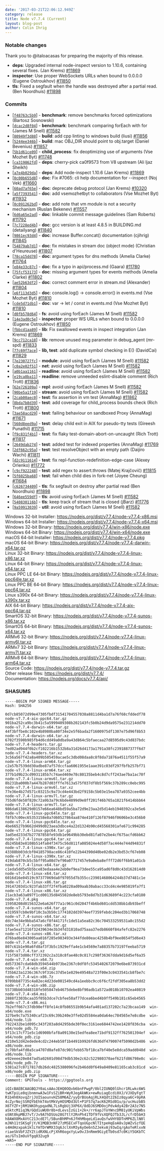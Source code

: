 ```yaml
---
date: '2017-03-21T22:06:12.949Z'
category: release
title: Node v7.7.4 (Current)
layout: blog-post
author: Colin Ihrig
---
```


### Notable changes

Thank you to @italoacasas for preparing the majority of this release.

- **deps**: Upgraded internal node-inspect version to 1.10.6, containing several fixes. (Jan Krems) [#11869](https://github.com/nodejs/node/pull/11869)
- **inspector**: Use proper WebSockets URLs when bound to 0.0.0.0 (Eugene Ostroukhov) [#11850](https://github.com/nodejs/node/pull/11850)
- **tls**: Fixed a segfault when the handle was destroyed after a partial read. (Ben Noordhuis) [#11898](https://github.com/nodejs/node/pull/11898)

### Commits

- [[`f48763c5b9`](https://github.com/nodejs/node/commit/f48763c5b9)] - **benchmark**: remove benchmarks forced optimizations (Bartosz Sosnowski)
- [[`dcac2d8f04`](https://github.com/nodejs/node/commit/dcac2d8f04)] - **benchmark**: benchmark comparing forEach with for (James M Snell) [#11582](https://github.com/nodejs/node/pull/11582)
- [[`80949f3d88`](https://github.com/nodejs/node/commit/80949f3d88)] - **build**: add cpp linting to windows build (liusi) [#11856](https://github.com/nodejs/node/pull/11856)
- [[`5244ee346b`](https://github.com/nodejs/node/commit/5244ee346b)] - **build**: mac OBJ_DIR should point to obj.target (Daniel Bevenius) [#11857](https://github.com/nodejs/node/pull/11857)
- [[`5b1d61ce09`](https://github.com/nodejs/node/commit/5b1d61ce09)] - **child_process**: fix deoptimizing use of arguments (Vse Mozhet Byt) [#11748](https://github.com/nodejs/node/pull/11748)
- [[`ca319862fd`](https://github.com/nodejs/node/commit/ca319862fd)] - **deps**: cherry-pick ca0f9573 from V8 upstream (Ali Ijaz Sheikh)
- [[`a7e4b029da`](https://github.com/nodejs/node/commit/a7e4b029da)] - **deps**: Add node-inspect 1.10.6 (Jan Krems) [#11869](https://github.com/nodejs/node/pull/11869)
- [[`0c00b655d8`](https://github.com/nodejs/node/commit/0c00b655d8)] - **doc**: Fix #7065: cli help documentation for --inspect (Noj Vek) [#11660](https://github.com/nodejs/node/pull/11660)
- [[`60ad7af65e`](https://github.com/nodejs/node/commit/60ad7af65e)] - **doc**: deprecate debug protocol (Jan Krems) [#10320](https://github.com/nodejs/node/pull/10320)
- [[`a5f7393541`](https://github.com/nodejs/node/commit/a5f7393541)] - **doc**: add vsemozhetbyt to collaborators (Vse Mozhet Byt) [#11932](https://github.com/nodejs/node/pull/11932)
- [[`0c091262bd`](https://github.com/nodejs/node/commit/0c091262bd)] - **doc**: add note that vm module is not a security mechanism (Ruslan Bekenev) [#11557](https://github.com/nodejs/node/pull/11557)
- [[`6d6a65e2ad`](https://github.com/nodejs/node/commit/6d6a65e2ad)] - **doc**: linkable commit message guidelines (Sam Roberts) [#11792](https://github.com/nodejs/node/pull/11792)
- [[`7c7228ed4b`](https://github.com/nodejs/node/commit/7c7228ed4b)] - **doc**: gcc version is at least 4.8.5 in BUILDING.md (detailyang) [#11840](https://github.com/nodejs/node/pull/11840)
- [[`9861ec93d4`](https://github.com/nodejs/node/commit/9861ec93d4)] - **doc**: increase Buffer.concat() documentation (cjihrig) [#11845](https://github.com/nodejs/node/pull/11845)
- [[`54879ab7d1`](https://github.com/nodejs/node/commit/54879ab7d1)] - **doc**: fix mistakes in stream doc (object mode) (Christian d'Heureuse) [#11807](https://github.com/nodejs/node/pull/11807)
- [[`78ca15dd78`](https://github.com/nodejs/node/commit/78ca15dd78)] - **doc**: argument types for dns methods (Amelia Clarke) [#11764](https://github.com/nodejs/node/pull/11764)
- [[`e84e33c87c`](https://github.com/nodejs/node/commit/e84e33c87c)] - **doc**: fix a typo in api/process.md (Gaara) [#11780](https://github.com/nodejs/node/pull/11780)
- [[`75fcf53173`](https://github.com/nodejs/node/commit/75fcf53173)] - **doc**: missing argument types for events methods (Amelia Clarke) [#11802](https://github.com/nodejs/node/pull/11802)
- [[`ae52b63df2`](https://github.com/nodejs/node/commit/ae52b63df2)] - **doc**: correct comment error in stream.md (Alexander) [#11804](https://github.com/nodejs/node/pull/11804)
- [[`e6f113d3d5`](https://github.com/nodejs/node/commit/e6f113d3d5)] - **doc**: console.log() -> console.error() in events.md (Vse Mozhet Byt) [#11810](https://github.com/nodejs/node/pull/11810)
- [[`cde5d71db1`](https://github.com/nodejs/node/commit/cde5d71db1)] - **doc**: var -> let / const in events.md (Vse Mozhet Byt) [#11810](https://github.com/nodejs/node/pull/11810)
- [[`d0fb578d64`](https://github.com/nodejs/node/commit/d0fb578d64)] - **fs**: avoid using forEach (James M Snell) [#11582](https://github.com/nodejs/node/pull/11582)
- [[`14e3ad0c5e`](https://github.com/nodejs/node/commit/14e3ad0c5e)] - **inspector**: proper WS URLs when bound to 0.0.0.0 (Eugene Ostroukhov) [#11850](https://github.com/nodejs/node/pull/11850)
- [[`fbbcd1aa89`](https://github.com/nodejs/node/commit/fbbcd1aa89)] - **lib**: Fix swallowed events in inspect integration (Jan Krems) [#11869](https://github.com/nodejs/node/pull/11869)
- [[`9cc712ca18`](https://github.com/nodejs/node/commit/9cc712ca18)] - **lib**: remove unused msg parameter in debug_agent (mr-spd) [#11833](https://github.com/nodejs/node/pull/11833)
- [[`77c69f7ace`](https://github.com/nodejs/node/commit/77c69f7ace)] - **lib, test**: add duplicate symbol checking in E() (DavidCai) [#11829](https://github.com/nodejs/node/pull/11829)
- [[`7e230727fc`](https://github.com/nodejs/node/commit/7e230727fc)] - **module**: avoid using forEach (James M Snell) [#11582](https://github.com/nodejs/node/pull/11582)
- [[`c0a2e02f51`](https://github.com/nodejs/node/commit/c0a2e02f51)] - **net**: avoid using forEach (James M Snell) [#11582](https://github.com/nodejs/node/pull/11582)
- [[`a0b1aa1161`](https://github.com/nodejs/node/commit/a0b1aa1161)] - **readline**: avoid using forEach (James M Snell) [#11582](https://github.com/nodejs/node/pull/11582)
- [[`e19ca8ba11`](https://github.com/nodejs/node/commit/e19ca8ba11)] - **readline**: remove unneeded eslint-disable comment (Rich Trott) [#11836](https://github.com/nodejs/node/pull/11836)
- [[`62e726109a`](https://github.com/nodejs/node/commit/62e726109a)] - **repl**: avoid using forEach (James M Snell) [#11582](https://github.com/nodejs/node/pull/11582)
- [[`90be5a1f19`](https://github.com/nodejs/node/commit/90be5a1f19)] - **stream**: avoid using forEach (James M Snell) [#11582](https://github.com/nodejs/node/pull/11582)
- [[`2cab00aec0`](https://github.com/nodejs/node/commit/2cab00aec0)] - **test**: fix assertion in vm test (AnnaMag) [#11862](https://github.com/nodejs/node/pull/11862)
- [[`8bda7b8d39`](https://github.com/nodejs/node/commit/8bda7b8d39)] - **test**: add coverage for child_process bounds check (Rich Trott) [#11800](https://github.com/nodejs/node/pull/11800)
- [[`3ae58acd29`](https://github.com/nodejs/node/commit/3ae58acd29)] - **test**: failing behaviour on sandboxed Proxy (AnnaMag) [#11671](https://github.com/nodejs/node/pull/11671)
- [[`560d8eed9a`](https://github.com/nodejs/node/commit/560d8eed9a)] - **test**: delay child exit in AIX for pseudo-tty tests (Gireesh Punathil) [#11715](https://github.com/nodejs/node/pull/11715)
- [[`f9c831f4b1`](https://github.com/nodejs/node/commit/f9c831f4b1)] - **test**: fix flaky test-domain-abort-on-uncaught (Rich Trott) [#11817](https://github.com/nodejs/node/pull/11817)
- [[`2649dab274`](https://github.com/nodejs/node/commit/2649dab274)] - **test**: added test for indexed properties (AnnaMag) [#11769](https://github.com/nodejs/node/pull/11769)
- [[`2df662c95a`](https://github.com/nodejs/node/commit/2df662c95a)] - **test**: test resolveObject with an empty path (Daijiro Wachi) [#11811](https://github.com/nodejs/node/pull/11811)
- [[`d2c9111614`](https://github.com/nodejs/node/commit/d2c9111614)] - **test**: fix repl-function-redefinition-edge-case (Alexey Orlenko) [#11772](https://github.com/nodejs/node/pull/11772)
- [[`c9cf922248`](https://github.com/nodejs/node/commit/c9cf922248)] - **test**: add regex to assert.throws (Matej Krajčovič) [#11815](https://github.com/nodejs/node/pull/11815)
- [[`5f6025ba68`](https://github.com/nodejs/node/commit/5f6025ba68)] - **test**: fail when child dies in fork-net (Joyee Cheung) [#11684](https://github.com/nodejs/node/pull/11684)
- [[`c626734409`](https://github.com/nodejs/node/commit/c626734409)] - **tls**: fix segfault on destroy after partial read (Ben Noordhuis) [#11898](https://github.com/nodejs/node/pull/11898)
- [[`646ee559df`](https://github.com/nodejs/node/commit/646ee559df)] - **tls**: avoid using forEach (James M Snell) [#11582](https://github.com/nodejs/node/pull/11582)
- [[`540830116b`](https://github.com/nodejs/node/commit/540830116b)] - **tls**: keep track of stream that is closed (jBarz) [#11776](https://github.com/nodejs/node/pull/11776)
- [[`9a59913039`](https://github.com/nodejs/node/commit/9a59913039)] - **util**: avoid using forEach (James M Snell) [#11582](https://github.com/nodejs/node/pull/11582)

Windows 32-bit Installer: https://nodejs.org/dist/v7.7.4/node-v7.7.4-x86.msi \
Windows 64-bit Installer: https://nodejs.org/dist/v7.7.4/node-v7.7.4-x64.msi \
Windows 32-bit Binary: https://nodejs.org/dist/v7.7.4/win-x86/node.exe \
Windows 64-bit Binary: https://nodejs.org/dist/v7.7.4/win-x64/node.exe \
macOS 64-bit Installer: https://nodejs.org/dist/v7.7.4/node-v7.7.4.pkg \
macOS 64-bit Binary: https://nodejs.org/dist/v7.7.4/node-v7.7.4-darwin-x64.tar.gz \
Linux 32-bit Binary: https://nodejs.org/dist/v7.7.4/node-v7.7.4-linux-x86.tar.xz \
Linux 64-bit Binary: https://nodejs.org/dist/v7.7.4/node-v7.7.4-linux-x64.tar.xz \
Linux PPC LE 64-bit Binary: https://nodejs.org/dist/v7.7.4/node-v7.7.4-linux-ppc64le.tar.xz \
Linux PPC BE 64-bit Binary: https://nodejs.org/dist/v7.7.4/node-v7.7.4-linux-ppc64.tar.xz \
Linux s390x 64-bit Binary: https://nodejs.org/dist/v7.7.4/node-v7.7.4-linux-s390x.tar.xz \
AIX 64-bit Binary: https://nodejs.org/dist/v7.7.4/node-v7.7.4-aix-ppc64.tar.gz \
SmartOS 32-bit Binary: https://nodejs.org/dist/v7.7.4/node-v7.7.4-sunos-x86.tar.xz \
SmartOS 64-bit Binary: https://nodejs.org/dist/v7.7.4/node-v7.7.4-sunos-x64.tar.xz \
ARMv6 32-bit Binary: https://nodejs.org/dist/v7.7.4/node-v7.7.4-linux-armv6l.tar.xz \
ARMv7 32-bit Binary: https://nodejs.org/dist/v7.7.4/node-v7.7.4-linux-armv7l.tar.xz \
ARMv8 64-bit Binary: https://nodejs.org/dist/v7.7.4/node-v7.7.4-linux-arm64.tar.xz \
Source Code: https://nodejs.org/dist/v7.7.4/node-v7.7.4.tar.gz \
Other release files: https://nodejs.org/dist/v7.7.4/ \
Documentation: https://nodejs.org/docs/v7.7.4/api/

### SHASUMS

```
-----BEGIN PGP SIGNED MESSAGE-----
Hash: SHA256

0d7cb85072d99e47305fbdf31541704557038a8811d4ba1d7a76f68cfddedf78  node-v7.7.4-aix-ppc64.tar.gz
901ba252ca9bc3b41c5a5999409308b202143fc5b0b24d9da9575e231214dd70  node-v7.7.4-darwin-x64.tar.gz
44f3bffbe8c102e4b8980ba80f34e2e5f6bada2f1600975df1307e75d96f8b53  node-v7.7.4-darwin-x64.tar.xz
6702f3590b985fb4d6cdd49a0dba9a43d864c5bfaecaa27d8595d9c43d837bdc  node-v7.7.4-headers.tar.gz
7ed02ad944f0b2cf102216b1532b8a31d26d4173a1791a38fc2391887377f6d7  node-v7.7.4-headers.tar.xz
3c56a567f42a8a409b505459acae5c3dbd08daa8c8f8da71876a4511f55f57a9  node-v7.7.4-linux-arm64.tar.gz
c2a57b7539dd30adbe87af57dccfaa6061955e1aae391c03df297fbfb257bf71  node-v7.7.4-linux-arm64.tar.xz
377b1d9b23cd9931185b7c74aed469e78c80135beb4c8d7cff243ae7ba1ac70f  node-v7.7.4-linux-armv6l.tar.gz
8b231ba000b7a447b287d03fffe7613a575f037df8b5f569c37b289cc0ebc995  node-v7.7.4-linux-armv6l.tar.xz
77e36e4b27d571c03215c9a73cd4e443bd2f9158c5b03e15ea787a9352cee4bb  node-v7.7.4-linux-armv7l.tar.gz
755d6fde58f820c72a9b3a79c6bde4899d9e8ff201f46b765a1821f6414bbb64  node-v7.7.4-linux-armv7l.tar.xz
986da6138629d0157e66ea648bd59a5ba72d9e23aa2d5d14eb1940392ca3e5e6  node-v7.7.4-linux-ppc64le.tar.gz
f8fb7c00ec65353158e8a7d60527864aa874e410f126f87946f0606be3c456b0  node-v7.7.4-linux-ppc64le.tar.xz
4be66527b9662d499d023aea3dbce4a22d1324b90cd45568301afe671c994285  node-v7.7.4-linux-ppc64.tar.gz
3ad5ed233d7b27787858fe93db1e9649bb30ebd81fa07e2be4cf675acfd6bb62  node-v7.7.4-linux-ppc64.tar.xz
db245b83e8108b514fa84f3475c56d811fa085024e4d58f7ac444e744d94831f  node-v7.7.4-linux-s390x.tar.gz
43388bb03dcbf04185798ace86c410fe22b44390d40be02db2e3bd53cf67eb08  node-v7.7.4-linux-s390x.tar.xz
419dab870cb5c5bff95a08d7ef90a07717457e9a0eba8efff72d6ff6b91a01cb  node-v7.7.4-linux-x64.tar.gz
c1eda5dd5e5b5bce83edaaa4e2eb0ef9ea73dee55ca95ad6f8d0c43d162814d0  node-v7.7.4-linux-x64.tar.xz
6016d16e04519c97377069da8f97055d7b355cc23901468064244b37d7481c1e  node-v7.7.4-linux-x86.tar.gz
39147203d1c923fab33ff2f4fba0228ad09aab30abacc33cd4c4e985819fa7f1  node-v7.7.4-linux-x86.tar.xz
21acb3a63a097f1cd00135d845502de8eb5793e8d7b31d63689f4c223cfa0180  node-v7.7.4.pkg
15958208d0156322e6a626f77a1c961c0d2047f4b6bd601cdd538bb1db93beff  node-v7.7.4-sunos-x64.tar.gz
e319597cb0e9bf10c3a3b50c1774102dd3974eef7359febdc204ed3b17068748  node-v7.7.4-sunos-x64.tar.xz
ddc74e34e9bba547a6cf8f44171fc1de51a5ea82c36c704533259531a8c155d2  node-v7.7.4-sunos-x86.tar.gz
1fae5ea71216f32439634e3b34fd31810ad75aaa37edb8660f84afefc82e2276  node-v7.7.4-sunos-x86.tar.xz
d76bad6e843005aa016f285e983493e344fde80eac4258b4bf9ee8654f5d6e43  node-v7.7.4.tar.gz
807c61b1e90a6fd8af3f3b5c1929effa4e1cb4569e7a88357b73197feeba5719  node-v7.7.4.tar.xz
715f5873d08cff372392c2a318c8fae48c0c817c298f36367dda9d16d5ef6a35  node-v7.7.4-win-x64.7z
dd573367cda68db3594544b973be2367c0df8fc5345402672079e6be873931cd  node-v7.7.4-win-x64.zip
f35b623a1236c367c9f316c37d5e1e829e49548a723f00e3c0433541cb8fbe7c  node-v7.7.4-win-x86.7z
9709bb87735c4a82ec4d23de001549cd4a1eebbc9cc6f6cf2fdf305ea8b53dd2  node-v7.7.4-win-x86.zip
55738bb03d48318fe505847eb4675debe8bf90adb1a572ad018b10702ea40819  node-v7.7.4-x64.msi
2888f2303bcaa35f05b3dce7cbfee58af77dcea6bed4b9ff549b181c65eb4565  node-v7.7.4-x86.msi
7b2eff667c37db90eff8fe14c8fb86551b9b54afa401ad137202c7a23bcaa149  win-x64/node.exe
327be9c7a75340caf23c69c39b240e3ffe02d5584ea0da64ec784565e7e8cdbe  win-x64/node.lib
7922432be1d095c343f203a8d4295bde30f0ec3161ee6844742ee1428f836cba  win-x64/node_pdb.7z
5f13c17cf71e5c1d6900bfaf8a09130e15edfea8ee71bdf9132ff762501394ef  win-x64/node_pdb.zip
4210e52d42edede4cd2c244eb58f1b4491b9926fd636df4790074f5090d2b486  win-x86/node.exe
2c70bfa4fd0a5ca4707d0afe87dc901febb57bf18ca7bf40e5e8dca59add048d  win-x86/node.lib
e92eeee20e847ad5a02601d98d79db530e2c62c522980370aef621fd86798e8c  win-x86/node_pdb.7z
5381a27c0717817db26dc4825380096fe2b46dd0f649a8409e81165cab3c81cd  win-x86/node_pdb.zip
-----BEGIN PGP SIGNATURE-----
Comment: GPGTools - https://gpgtools.org

iQIcBAEBCAAGBQJY0aLsAAoJEHQ0OQvb6bnFPwgP/0bl2IUNQ0lGhcr1RLwkc6WS
twKTpiLe0qibnmnwA3w1FsSZiBR+WyRJegAkWKx+ewRuiagEcdi0XJ/VJXDyFgtT
R1b4h0XovqZrjJUISaounvHZS8M6AZ/yyQrBUoAqjRLX4Qdt2Z6Iz8qya6C+9pRA
4cZyrNojSSRQYbEhkT4otMkVyHOSMDd3Ul+P1F57q7acK62RSd01u/p/ucHuzbB5
X6TYZF+jRM1NKOhypqadNL7LsRgbUj3XP6X/8dDJ6SMDOojPdvAdy42Br2A3z7N5
aSktcM1iq3N/GQdiuWU0r8b+dLevsIzGi1+2k+/rr6apJToYWncDM81yUKiVpWbs
oSNt8kpMBJ7vT/Jv9A7hDSUo28G7tlY2RnPh41TDf9fVsXQFQJTb3JL/cfrD5bH3
h8AWX8MxAVtC213cdE7l/5BunBhMPn6JfHhMbqeLd1auQsfwVHY8DTnMP6ZLlN0l
mJNh11tSKSqFjY/K1MQB3nNF27zMSECxFTqoUGpcNlTItpeHqEoA8vJpWZvSzfQE
s4HdHzxpak1klLYmTDrWMX33q6JclXnM3yAyOe6n5ZJekvAj93wIq/gAoTeRlxxN
riaeSkVbFJZYZtidRXNLcPjXhR6ogxYyLw9vJ3nRmm9GiyETb0sd7c0KiY5GKbTC
ao/GTsImOuVfgq032ug9
=WA5+
-----END PGP SIGNATURE-----

```

